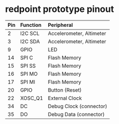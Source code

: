 # redpoint prototype pinout

| Pin | Function | Peripheral               |
|:----|:---------|:-------------------------|
| 2   | I2C SCL  | Accelerometer, Altimeter |
| 3   | I2C SDA  | Accelerometer, Altimeter |
| 9   | GPIO     | LED                      |
| 14  | SPI C    | Flash Memory             |
| 15  | SPI SS   | Flash Memory             |
| 16  | SPI MO   | Flash Memory             |
| 17  | SPI MI   | Flash Memory             |
| 20  | GPIO     | Button (Reset)           |
| 22  | XOSC_Q1  | External Clock           |
| 34  | DC       | Debug Clock (connector)  |
| 35  | DO       | Debug Data (connector)   |